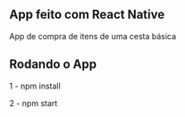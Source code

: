 ## App feito com React Native

App de compra de itens de uma cesta básica

## Rodando o App

1 - npm install

2 - npm start
